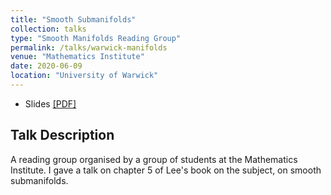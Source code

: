 ```yaml
---
title: "Smooth Submanifolds"
collection: talks
type: "Smooth Manifolds Reading Group"
permalink: /talks/warwick-manifolds
venue: "Mathematics Institute"
date: 2020-06-09
location: "University of Warwick"
---
```


 - Slides [[PDF]](/files/smooth-submanifolds.pdf)

## Talk Description
A reading group organised by a group of students at the Mathematics Institute. I gave a talk on chapter 5 of Lee's book on the subject, on smooth submanifolds.
